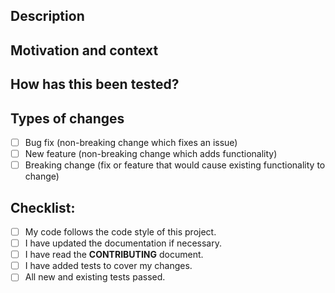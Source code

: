 <!-- Provide a general summary of your changes in the title above -->

## Description
<!-- Describe your changes in detail -->

## Motivation and context
<!-- Why is this change required? What problem does it solve? If it fixes an
     open issue, please link to the issue here. -->

## How has this been tested?
<!-- Please describe in detail how you tested your changes. Include details of
     your testing environment, and the tests you ran to see how your change
     affects other areas of the code, etc. -->

## Types of changes
<!-- What types of changes does your code introduce? Put an `X` in all the
     boxes that apply: -->
- [ ] Bug fix (non-breaking change which fixes an issue)
- [ ] New feature (non-breaking change which adds functionality)
- [ ] Breaking change (fix or feature that would cause existing functionality
      to change)

## Checklist:
<!-- Go over all the following points, and put an `X` in all the boxes that
     apply. If you're unsure about any of these, don't hesitate to ask. We're
     here to help! -->
- [ ] My code follows the code style of this project.
- [ ] I have updated the documentation if necessary.
- [ ] I have read the **CONTRIBUTING** document.
- [ ] I have added tests to cover my changes.
- [ ] All new and existing tests passed.
